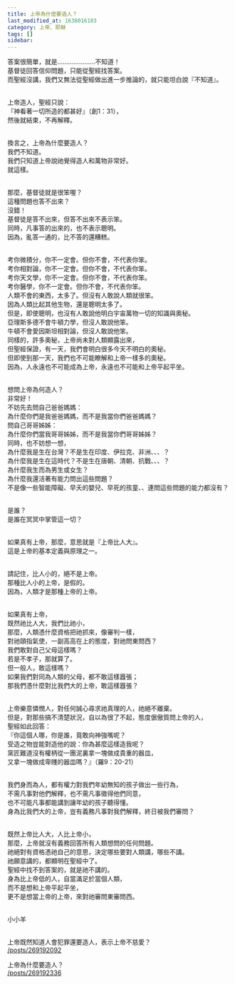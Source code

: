 ```yaml
---
title: 上帝為什麼要造人？
last_modified_at: 1638016103
category: 上帝、耶穌
tags: []
sidebar: 
---
```


<p>答案很簡單，就是…………………不知道！<br/>
基督徒回答信仰問題，只能從聖經找答案。<br/>
而聖經沒講，我們又無法從聖經做出進一步推論的，就只能坦白說『不知道』。</p>
<p><br/>
上帝造人，聖經只說：<br/>
『神看著一切所造的都甚好』（創1：31），<br/>
然後就結束，不再解釋。</p>
<p><br/>
換言之，上帝為什麼要造人？<br/>
我們不知道。<br/>
我們只知道上帝說祂覺得造人和萬物非常好。<br/>
就這樣。</p>
<p><br/>
那麼，基督徒就是很笨喔？<br/>
這種問題也答不出來？<br/>
沒錯！<br/>
基督徒是答不出來，但答不出來不表示笨。<br/>
同時，凡事答的出來的，也不表示聰明。<br/>
因為，亂答一通的，比不答的還糟糕。</p>
<p><br/>
考你微積分，你不一定會。但你不會，不代表你笨。<br/>
考你相對論，你不一定會。但你不會，不代表你笨。<br/>
考你天文學，你不一定會。但你不會，不代表你笨。<br/>
考你醫學，你不一定會。但你不會，不代表你笨。<br/>
人類不會的東西，太多了。但沒有人敢說人類就很笨。<br/>
因為人類比起其他生物，還是聰明太多了。<br/>
但是，即使聰明，也沒有人敢說他明白宇宙萬物一切的知識與奧秘。<br/>
亞理斯多德不會牛頓力學，但沒人敢說他笨。<br/>
牛頓不會愛因斯坦相對論，但沒人敢說他笨。<br/>
同樣的，許多奧秘，上帝尚未對人類顯露出來，<br/>
但聖經保證，有一天，我們會明白很多今天不明白的奧秘。<br/>
但即使到那一天，我們也不可能瞭解和上帝一樣多的奧秘。<br/>
因為，人永遠也不可能成為上帝，永遠也不可能和上帝平起平坐。</p>
<p><br/>
想問上帝為何造人？<br/>
非常好！<br/>
不妨先去問自己爸爸媽媽：<br/>
為什麼你們是我爸爸媽媽，而不是我當你們爸爸媽媽？<br/>
問自己哥哥姊姊：<br/>
為什麼你們當我哥哥姊姊，而不是我當你們哥哥姊姊？<br/>
同時，也不妨想一想，<br/>
為什麼我是生在台灣？不是生在印度、伊拉克、非洲、、、？<br/>
為什麼我是生在這時代？不是生在唐朝、清朝、抗戰、、、？<br/>
為什麼我生而為男生或女生？<br/>
為什麼我還活著有能力問出這些問題？<br/>
不是像一些智能障礙、早夭的嬰兒、早死的孩童、、連問這些問題的能力都沒有？</p>
<p><br/>
是誰？<br/>
是誰在冥冥中掌管這一切？</p>
<p><br/>
如果真有上帝，那麼，意思就是『上帝比人大』。<br/>
這是上帝的基本定義與原理之一。</p>
<p><br/>
請記住，比人小的，絕不是上帝。<br/>
那種比人小的上帝，是假的。<br/>
因為，人類才是那種上帝的上帝。</p>
<p><br/>
如果真有上帝，<br/>
既然祂比人大，我們比祂小，<br/>
那麼，人類憑什麼資格把祂抓來，像審判一樣，<br/>
對祂頤指氣使，一副高高在上的態度，對祂問東問西？<br/>
我們敢對自己父母這樣嗎？<br/>
若是不孝子，那就算了。<br/>
但一般人，敢這樣嗎？<br/>
如果我們對同為人類的父母，都不敢這樣囂張；<br/>
那我們憑什麼對比我們大的上帝，敢這樣囂張？</p>
<p><br/>
上帝樂意憐憫人，對任何誠心尋求祂真理的人，祂絕不離棄。<br/>
但是，對那些搞不清楚狀況，自以為很了不起，態度倨傲質問上帝的人，<br/>
聖經如此回答：<br/>
『你這個人哪，你是誰，竟敢向神強嘴呢？<br/>
受造之物豈能對造他的說：你為甚麼這樣造我呢？<br/>
窯匠難道沒有權柄從一團泥裏拿一塊做成貴重的器皿，<br/>
又拿一塊做成卑賤的器皿嗎？』（羅9：20-21）</p>
<p><br/>
我們身而為人，都有權力對我們年幼無知的孩子做出一些行為，<br/>
不需凡事對他們解釋，也不需凡事徵得他們同意，<br/>
也不可能凡事都能講到讓年幼的孩子聽得懂。<br/>
身為比我們大的上帝，豈有義務凡事對我們解釋，終日被我們審問？</p>
<p><br/>
既然上帝比人大，人比上帝小，<br/>
那麼，上帝就沒有義務回答所有人類想問的任何問題。<br/>
祂絕對有資格憑祂自己的意思，決定哪些要對人類講，哪些不講。<br/>
祂願意講的，都顯明在聖經中了。<br/>
聖經中找不到答案的，就是祂不講的。<br/>
身為比上帝低的人，自當滿足於當個人類，<br/>
而不是想和上帝平起平坐，<br/>
更不是想當上帝的上帝，來對祂審問東審問西。</p>
<p><br/>
小小羊<br/>
 </p>
<p>上帝既然知道人會犯罪還要造人，表示上帝不慈愛？<br/>
<a href="/posts/269192092" target="_blank">/posts/269192092</a></p>
<p>上帝為什麼要造人？<br/>
<a href="/posts/269192336" target="_blank">/posts/269192336</a></p>
